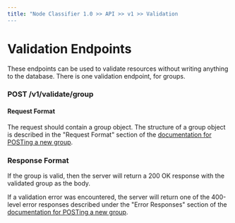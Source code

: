 ```yaml
---
title: "Node Classifier 1.0 >> API >> v1 >> Validation
---
```


# Validation Endpoints

These endpoints can be used to validate resources without writing anything to the database.
There is one validation endpoint, for groups.

### POST /v1/validate/group

#### Request Format

The request should contain a group object.
The structure of a group object is described in the "Request Format" section of the [documentation for POSTing a new group](groups.markdown#post-v1groups).

### Response Format

If the group is valid, then the server will return a 200 OK response with the validated group as the body.

If a validation error was encountered, the server will return one of the 400-level error responses described under the "Error Responses" section of the [documentation for POSTing a new group](groups.markdown#post-v1groups).
